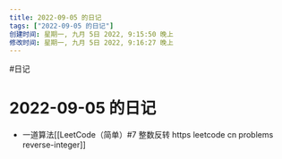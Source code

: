 ```yaml
---
title: 2022-09-05 的日记
tags: ["2022-09-05 的日记"]
创建时间: 星期一, 九月 5日 2022, 9:15:50 晚上
修改时间: 星期一, 九月 5日 2022, 9:16:27 晚上
---
```

#日记

# 2022-09-05 的日记


- 一道算法[[LeetCode（简单）#7 整数反转 https leetcode cn problems reverse-integer]]
